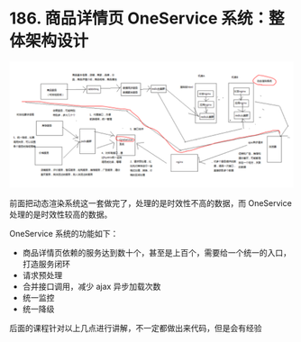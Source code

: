 # 186. 商品详情页 OneService 系统：整体架构设计
![](./assets/markdown-img-paste-20190926210820699.png)


前面把动态渲染系统这一套做完了，处理的是时效性不高的数据，而 OneService 处理的是时效性较高的数据。

OneService 系统的功能如下：

- 商品详情页依赖的服务达到数十个，甚至是上百个，需要给一个统一的入口，打造服务闭环
- 请求预处理
- 合并接口调用，减少 ajax 异步加载次数
- 统一监控
- 统一降级

后面的课程针对以上几点进行讲解，不一定都做出来代码，但是会有经验


<iframe  height="500px" width="100%" frameborder=0 allowfullscreen="true" :src="$withBase('/ads.html')"></iframe>